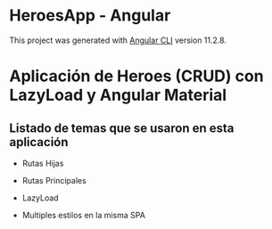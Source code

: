 # HeroesApp - Angular 

This project was generated with [Angular CLI](https://github.com/angular/angular-cli) version 11.2.8.

# Aplicación de Heroes (CRUD) con LazyLoad y Angular Material

## Listado de temas que se usaron en esta aplicación

* Rutas Hijas

* Rutas Principales

* LazyLoad

* Multiples estilos en la misma SPA




